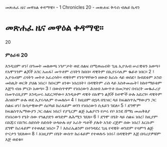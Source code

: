 ﻿
 መጽሐፈ ዜና መዋዕል ቀዳማዊ። - 1 Chronicles 20 - መጽሐፍ ቅዱስ ብሉይ ኪዳን
#  መጽሐፈ ዜና መዋዕል ቀዳማዊ።
20
### ምዕራፍ 20
እንዲህም ሆነ፤ በዓመት መለወጫ ነገሥታት ወደ ሰልፍ በሚወጡበት ጊዜ ኢዮአብ ሠራዊቱን አወጣ፥ የአሞንንም ልጆች አገር አጠፋ፤ መጥቶም ረባትን ከበበ። ዳዊትም በኢየሩሳሌም ቈይቶ ነበር።
2 ፤ ኢዮአብም ረባትን መትቶ አፈረሳት። ዳዊትም የንጉሣቸውን ዘውድ ከራሱ ላይ ወሰደ፥ ክብደቱም አንድ መክሊት ወርቅ ያህል ነበረ፥ ክቡርም ዕንቍ ነበረበት፥ በዳዊትም ራስ ላይ አስቀመጡት፤ ከከተማይቱም እጅግ ብዙ ምርኮ አወጣ።
3 ፤ በውስጥዋም የነበረውን ሕዝብ አውጥቶ በመጋዝና በብረት መቈፈሪያ በመጥረቢያም እንዲሠሩ አደረጋቸው። እንዲሁም ዳዊት በአሞን ልጆች ከተሞች ሁሉ አደረገ። ዳዊትም ሕዝቡም ሁሉ ወደ ኢየሩሳሌም ተመለሱ።
4 ፤ ከዚህም በኋላ በጌዝር ላይ ከፍልስጥኤማውያን ጋር ሰልፍ ሆነ፤ ኩሳታዊውም ሴቦካይ ከራፋይም ወገን የነበረውን ሲፋይን ገደለ።
5 ፤ ደግሞም ከፍልስጥኤማውያን ጋር ሰልፍ ነበረ፤ የያዒርም ልጅ ኤልያናን የጦሩ የቦ እንደ ሸማኔ መጠቅለያ የነበረውን የጌት ሰው የጎልያድን ወንድም ለሕሚን ገደለ።
6 ፤ ደግሞ በጌት ላይ ሰልፍ ነበረ፤ ከዚያም በእጁና በእግሩ ስድስት ስድስት ሁላሁሉ ሀያ አራት ጣቶች ያሉት አንድ ረጅም ሰው ነበረ፤ እርሱም ደግሞ ከራፋይም የተወለደ ነበረ።
7 ፤ እስራኤልንም በተገዳደረ ጊዜ የዳዊት ወንድም የሳምዓ ልጅ ዮናታን ገደለው።
8 ፤ እነዚያም በጌት ውስጥ ከራፋይም የተወለዱ ነበሩ፤ በዳዊትም እጅ በባሪያዎቹም እጅ ወደቁ። 
